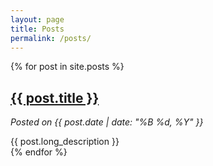 ```yaml
---
layout: page
title: Posts
permalink: /posts/
---
```



{% for post in site.posts %}
  <article class="post">
    <h2><a href="{{ post.url }}">{{ post.title }}</a></h2>
    <p><em>Posted on {{ post.date | date: "%B %d, %Y" }}</em></p>
    <div class="post-content">
      {{ post.long_description }}
    </div>
  </article>
{% endfor %}
